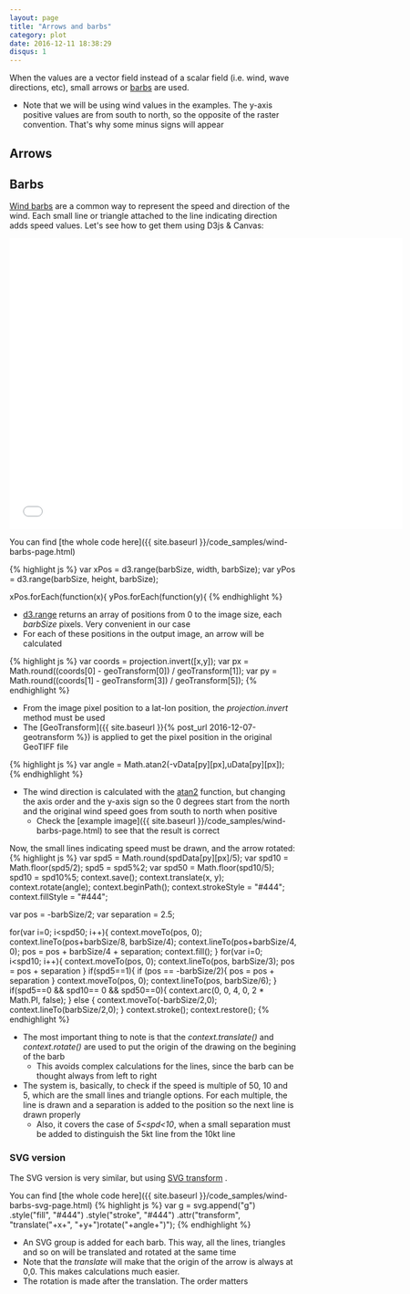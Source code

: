 ```yaml
---
layout: page
title: "Arrows and barbs"
category: plot
date: 2016-12-11 18:38:29
disqus: 1
---
```

When the values are a vector field instead of a scalar field (i.e. wind, wave directions, etc), small arrows or [barbs](http://weather.rap.ucar.edu/info/about_windbarb.html) are used.

* Note that we will be using wind values in the examples. The y-axis positive values are from south to north, so the opposite of the raster convention. That's why some minus signs will appear

Arrows
------


Barbs
-----
[Wind barbs](http://weather.rap.ucar.edu/info/about_windbarb.html) are a common way to represent the speed and direction of the wind. Each small line or triangle attached to the line indicating direction adds speed values. Let's see how to get them using D3js & Canvas:

<iframe frameborder="no" border="0" scrolling="no" marginwidth="0" marginheight="0" width="690" height="510" src="{{ site.baseurl }}/code_samples/wind-barbs.html"></iframe>

You can find [the whole code here]({{ site.baseurl }}/code_samples/wind-barbs-page.html)

{% highlight js %}
var xPos = d3.range(barbSize, width, barbSize);
var yPos = d3.range(barbSize, height, barbSize);

xPos.forEach(function(x){
  yPos.forEach(function(y){
{% endhighlight %}

* [d3.range](https://github.com/d3/d3-array/blob/master/README.md#range) returns an array of positions from 0 to the image size, each *barbSize* pixels. Very convenient in our case
* For each of these positions in the output image, an arrow will be calculated

{% highlight js %}
var coords = projection.invert([x,y]);
var px = Math.round((coords[0] - geoTransform[0]) / geoTransform[1]);
var py = Math.round((coords[1] - geoTransform[3]) / geoTransform[5]);
{% endhighlight %}

* From the image pixel position to a lat-lon position, the *projection.invert* method must be used
* The [GeoTransform]({{ site.baseurl }}{% post_url 2016-12-07-geotransform %}) is applied to get the pixel position in the original GeoTIFF file

{% highlight js %}
var angle = Math.atan2(-vData[py][px],uData[py][px]);
{% endhighlight %}

* The wind direction is calculated with the [atan2](https://en.wikipedia.org/wiki/Atan2) function, but changing the axis order and the y-axis sign so the 0 degrees start from the north and the original wind speed goes from south to north when positive
  * Check the [example image]({{ site.baseurl }}/code_samples/wind-barbs-page.html) to see that the result is correct

Now, the small lines indicating speed must be drawn, and the arrow rotated:
{% highlight js %}
var spd5 = Math.round(spdData[py][px]/5);
var spd10 = Math.floor(spd5/2);
spd5 = spd5%2;
var spd50 = Math.floor(spd10/5);
spd10 = spd10%5;
context.save();
context.translate(x, y);
context.rotate(angle);
context.beginPath();
context.strokeStyle = "#444";
context.fillStyle = "#444";

var pos = -barbSize/2;
var separation = 2.5;

for(var i=0; i<spd50; i++){
  context.moveTo(pos, 0);
  context.lineTo(pos+barbSize/8, barbSize/4);
  context.lineTo(pos+barbSize/4, 0);
  pos = pos + barbSize/4 + separation;
  context.fill();
}
for(var i=0; i<spd10; i++){
  context.moveTo(pos, 0);
  context.lineTo(pos, barbSize/3);
  pos = pos + separation
}
if(spd5==1){
  if (pos == -barbSize/2){
    pos = pos + separation
  }
  context.moveTo(pos, 0);
  context.lineTo(pos, barbSize/6);
}
if(spd5==0 && spd10== 0 && spd50==0){
  context.arc(0, 0, 4, 0, 2 * Math.PI, false);
} else {
  context.moveTo(-barbSize/2,0);
  context.lineTo(barbSize/2,0);
}
context.stroke();
context.restore();
{% endhighlight %}
* The most important thing to note is that the *context.translate()* and *context.rotate()* are used to put the origin of the drawing on the begining of the barb
  * This avoids complex calculations for the lines, since the barb can be thought always from left to right
* The system is, basically, to check if the speed is multiple of 50, 10 and 5, which are the small lines and triangle options. For each multiple, the line is drawn and a separation is added to the position so the next line is drawn properly
  * Also, it covers the case of *5<spd<10*, when a small separation must be added to distinguish the 5kt line from the 10kt line

### SVG version

The SVG version is very similar, but using [SVG transform](https://developer.mozilla.org/en-US/docs/Web/SVG/Attribute/transform) .

You can find [the whole code here]({{ site.baseurl }}/code_samples/wind-barbs-svg-page.html)
{% highlight js %}
var g = svg.append("g")
.style("fill", "#444")
.style("stroke", "#444")
.attr("transform", "translate("+x+", "+y+")rotate("+angle+")");
{% endhighlight %}

* An SVG group is added for each barb. This way, all the lines, triangles and so on will be translated and rotated at the same time
* Note that the *translate* will make that the origin of the arrow is always at 0,0. This makes calculations much easier.
* The rotation is made after the translation. The order matters
